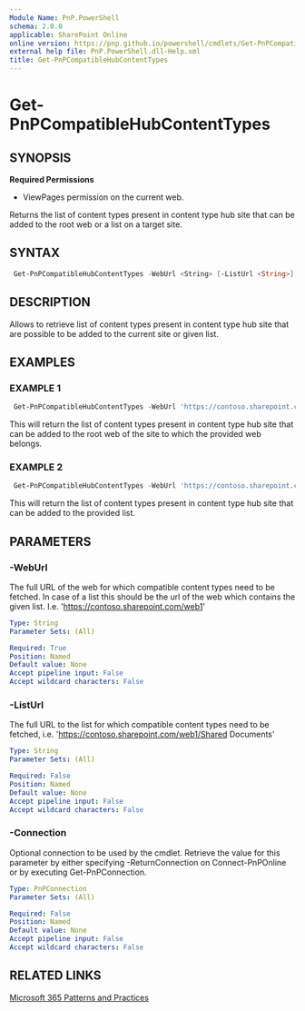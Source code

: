 ```yaml
---
Module Name: PnP.PowerShell
schema: 2.0.0
applicable: SharePoint Online
online version: https://pnp.github.io/powershell/cmdlets/Get-PnPCompatibleHubContentTypes.html
external help file: PnP.PowerShell.dll-Help.xml
title: Get-PnPCompatibleHubContentTypes
---
```

  
# Get-PnPCompatibleHubContentTypes

## SYNOPSIS

**Required Permissions**

  * ViewPages permission on the current web.

Returns the list of content types present in content type hub site that can be added to the root web or a list on a target site.

## SYNTAX

```powershell
 Get-PnPCompatibleHubContentTypes -WebUrl <String> [-ListUrl <String>] [-Connection <PnPConnection>] [<CommonParameters>]
```

## DESCRIPTION

Allows to retrieve list of content types present in content type hub site that are possible to be added to the current site or given list.

## EXAMPLES

### EXAMPLE 1
```powershell
 Get-PnPCompatibleHubContentTypes -WebUrl 'https://contoso.sharepoint.com/web1'
```

This will return the list of content types present in content type hub site that can be added to the root web of the site to which the provided web belongs.

### EXAMPLE 2
```powershell
 Get-PnPCompatibleHubContentTypes -WebUrl 'https://contoso.sharepoint.com/web1' -ListUrl 'https://contoso.sharepoint.com/web1/Shared Documents'
```

This will return the list of content types present in content type hub site that can be added to the provided list.

## PARAMETERS

### -WebUrl
The full URL of the web for which compatible content types need to be fetched. In case of a list this should be the url of the web which contains the given list. I.e. 'https://contoso.sharepoint.com/web1'

```yaml
Type: String
Parameter Sets: (All)

Required: True
Position: Named
Default value: None
Accept pipeline input: False
Accept wildcard characters: False
```

### -ListUrl
The full URL to the list for which compatible content types need to be fetched, i.e. 'https://contoso.sharepoint.com/web1/Shared Documents'

```yaml
Type: String
Parameter Sets: (All)

Required: False
Position: Named
Default value: None
Accept pipeline input: False
Accept wildcard characters: False
```

### -Connection
Optional connection to be used by the cmdlet. Retrieve the value for this parameter by either specifying -ReturnConnection on Connect-PnPOnline or by executing Get-PnPConnection.

```yaml
Type: PnPConnection
Parameter Sets: (All)

Required: False
Position: Named
Default value: None
Accept pipeline input: False
Accept wildcard characters: False
```

## RELATED LINKS

[Microsoft 365 Patterns and Practices](https://aka.ms/m365pnp)